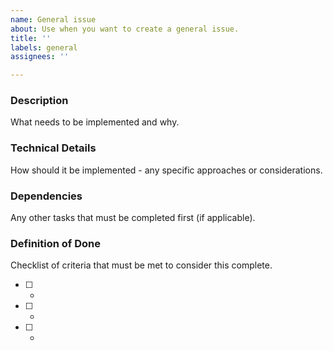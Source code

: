 ```yaml
---
name: General issue
about: Use when you want to create a general issue.
title: ''
labels: general
assignees: ''

---
```


### Description
What needs to be implemented and why.

### Technical Details
How should it be implemented - any specific approaches or considerations.

### Dependencies
Any other tasks that must be completed first (if applicable).

### Definition of Done
Checklist of criteria that must be met to consider this complete. 
- [ ] -
- [ ] -
- [ ] -
